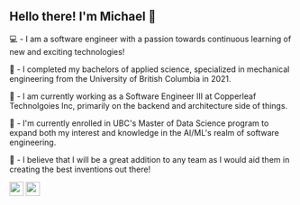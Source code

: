 ## Hello there! I'm Michael 👋

💻 - I am a software engineer with a passion towards continuous learning of new and exciting technologies!

🏫 - I completed my bachelors of applied science, specialized in mechanical engineering from the University of British Columbia in 2021.

💼 - I am currently working as a Software Engineer III at Copperleaf Technolgoies Inc, primarily on the backend and architecture side of things.

📅 - I'm currently enrolled in UBC's Master of Data Science program to expand both my interest and knowledge in the AI/ML's realm of software engineering.

💬 - I believe that I will be a great addition to any team as I would aid them in creating the best inventions out there! 

<p><a href="https://www.linkedin.com/in/michael-suriawan/" target="_blank"><img src="https://img.shields.io/badge/-LinkedIn-0e76a8?style=for-the-badge&amp;logo=Linkedin&amp;logoColor=white" style="height:25px"/></a> <a href="https://michaelsuriawan.tech" target="_blank"><img src="https://img.shields.io/badge/Website-3b5998?style=for-the-badge&amp;logo=google-chrome&amp;logoColor=white" style="height:25px"/></a></p>
